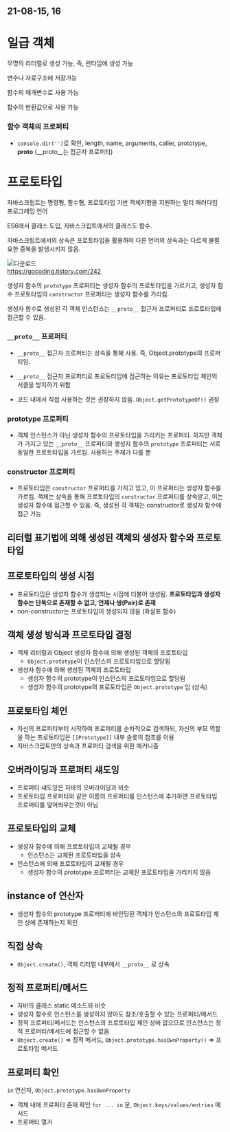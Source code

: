 
## 21-08-15, 16

# 일급 객체
무명의 리터럴로 생성 가능, 즉, 런타임에 생성 가능

변수나 자료구조에 저장가능

함수의 매개변수로 사용 가능

함수의 반환값으로 사용 가능


### 함수 객체의 프로퍼티
- `console.dir('')`로 확인, length, name, arguments, caller, prototype, __proto__ (__proto__는 접근자 프로퍼티)

# 프로토타입
자바스크립트는 명령형, 함수형, 프로토타입 기반 객체지향을 지원하는 멀티 패러다임 프로그래밍 언어

ES6에서 클래스 도입, 자바스크립트에서의 클래스도 함수.

자바스크립트에서의 상속은 프로토타입을 활용하여 다른 언어의 상속과는 다르게 불필요한 중복을 발생시키지 않음.

![다운로드](https://user-images.githubusercontent.com/15135565/129480603-a10ef8db-2638-463b-ab13-899432b3af40.png)  
https://gocoding.tistory.com/242

생성자 함수의 `prototype` 프로퍼티는 생성자 함수의 프로토타입을 가르키고,
생성자 함수 프로토타입의 `constructor` 프로퍼티는 생성자 함수를 가리킴.


생성자 함수로 생성된 각 객체 인스턴스는 `__proto__` 접근자 프로퍼티로 프로토타입에 접근할 수 있음.

### `__proto__` 프로퍼티

- `__proto__` 접근자 프로퍼티는 상속을 통해 사용. 즉, Object.prototype의 프로퍼티임.
- `__proto__` 접근자 프로퍼티로 프로토타입에 접근하는 이유는 프로토타입 체인의 서클을 방지하기 위함

- 코드 내에서 직접 사용하는 것은 권장하지 않음. `Object.getPrototypeOf()` 권장

### prototype 프로퍼티

- 객체 인스턴스가 아닌 생성자 함수의 프로토타입을 가리키는 프로퍼티.
하지만 객체가 가지고 있는 `__proto__` 프로퍼티와 생성자 함수의 `prototype` 프로퍼티는 서로 동일한 프로토타입을 가르킴. 사용하는 주체가 다를 뿐


### constructor 프로퍼티
- 프로토타입은 `constructor` 프로퍼티를 가지고 있고, 이 프로퍼티는 생성자 함수를 가르킴.
객체는 상속을 통해 프로토타입의 `constructor` 프로퍼티를 상속받고, 이는 생성자 함수에 접근할 수 있음. 즉, 생성된 각 객체는 constructor로 생성자 함수에 접근 가능

## 리터럴 표기법에 의해 생성된 객체의 생성자 함수와 프로토 타입

## 프로토타입의 생성 시점
- 프로토타입은 생성자 함수가 생성되는 시점에 더불어 생성됨. **프로토타입과 생성자 함수는 단독으로 존재할 수 없고, 언제나 쌍(Pair)로 존재**
- non-constructor는 프로토타입이 생성되지 않음 (화살표 함수)


## 객체 생성 방식과 프로토타입 결정
- 객체 리터럴과 Object 생성자 함수에 의해 생성된 객체의 프로토타입 
  + `Object.prototype`이 인스턴스의 프로토타입으로 할당됨  
- 생성자 함수에 의해 생성된 객체의 프로토타입
  + 생성자 함수의 prototype이 인스턴스의 프로토타입으로 할당됨
  + 생성자 함수의 prototype의 프로토타입은 `Object.prototype` 임 (상속)

## 프로토타입 체인
- 자신의 프로퍼티부터 시작하여 프로퍼티를 순차적으로 검색하되, 자신의 부모 역할을 하는 프로토타입은 `[[Prototype]]` 내부 슬롯의 참조를 이용
- 자바스크립트만의 상속과 프로퍼티 검색을 위한 메커니즘

## 오버라이딩과 프로퍼티 섀도잉
- 프로퍼티 섀도잉은 자바의 오버라이딩과 비슷
- 프로토타입 프로퍼티와 같은 이름의 프로퍼티를 인스턴스에 추가하면 프로토타입 프로퍼티를 덮어씌우는것이 아님

## 프로토타입의 교체
- 생성자 함수에 의해 프로토타입이 교체될 경우
  + 인스턴스는 교체된 프로토타입을 상속
- 인스턴스에 의해 프로토타입이 교체될 경우
  + 생성자 함수의 prototype 프로퍼티는 교체된 프로토타입을 가리키지 않음

## instance of 연산자
- 생성자 함수의 prototype 프로퍼티에 바인딩된 객체가 인스턴스의 프로토타입 체인 상에 존재하는지 확인

## 직접 상속
- `Object.create()`, 객체 리터럴 내부에서 `__proto__` 로 상속

## 정적 프로퍼티/메서드
- 자바의 클래스 static 메소드와 비슷
- 생성자 함수로 인스턴스를 생성하지 않아도 참조/호출할 수 있는 프로퍼티/메서드
- 정적 프로퍼티/메서드는 인스턴스의 프로토타입 체인 상에 없으므로 인스턴스는 정적 프로퍼티/메서드에 접근할 수 없음
- `Object.create()` => 정적 메서드, `Object.prototype.hasOwnProperty()` => 프로토타입 메서드

## 프로퍼티 확인
`in` 연산자, `Object.prototype.hasOwnProperty`
- 객체 내에 프로퍼티 존재 확인
`for ... in` 문, `Object.keys/values/entries` 메서드
- 프로퍼티 열거